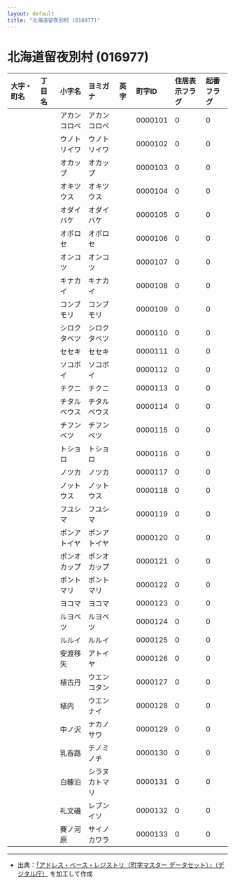 ```yaml
---
layout: default
title: "北海道留夜別村 (016977)"
---
```


# 北海道留夜別村 (016977)

| 大字・町名 | 丁目名 | 小字名 | ヨミガナ | 英字 | 町字ID | 住居表示フラグ | 起番フラグ |
|:---|:---|:---|:---|:---|:---|:---|:---|
|  |  | アカンコロベ | アカンコロベ |  | 0000101 | 0 | 0 |
|  |  | ウノトリイワ | ウノトリイワ |  | 0000102 | 0 | 0 |
|  |  | オカップ | オカップ |  | 0000103 | 0 | 0 |
|  |  | オキツウス | オキツウス |  | 0000104 | 0 | 0 |
|  |  | オダイバケ | オダイバケ |  | 0000105 | 0 | 0 |
|  |  | オボロセ | オボロセ |  | 0000106 | 0 | 0 |
|  |  | オンコツ | オンコツ |  | 0000107 | 0 | 0 |
|  |  | キナカイ | キナカイ |  | 0000108 | 0 | 0 |
|  |  | コンブモリ | コンブモリ |  | 0000109 | 0 | 0 |
|  |  | シロクタベツ | シロクタベツ |  | 0000110 | 0 | 0 |
|  |  | セセキ | セセキ |  | 0000111 | 0 | 0 |
|  |  | ソコボイ | ソコボイ |  | 0000112 | 0 | 0 |
|  |  | チクニ | チクニ |  | 0000113 | 0 | 0 |
|  |  | チタルベウス | チタルベウス |  | 0000114 | 0 | 0 |
|  |  | チフンベツ | チフンベツ |  | 0000115 | 0 | 0 |
|  |  | トショロ | トショロ |  | 0000116 | 0 | 0 |
|  |  | ノツカ | ノツカ |  | 0000117 | 0 | 0 |
|  |  | ノットウス | ノットウス |  | 0000118 | 0 | 0 |
|  |  | フユシマ | フユシマ |  | 0000119 | 0 | 0 |
|  |  | ポンアトイヤ | ポンアトイヤ |  | 0000120 | 0 | 0 |
|  |  | ポンオカップ | ポンオカップ |  | 0000121 | 0 | 0 |
|  |  | ポントマリ | ポントマリ |  | 0000122 | 0 | 0 |
|  |  | ヨコマ | ヨコマ |  | 0000123 | 0 | 0 |
|  |  | ルヨベツ | ルヨベツ |  | 0000124 | 0 | 0 |
|  |  | ルルイ | ルルイ |  | 0000125 | 0 | 0 |
|  |  | 安渡移矢 | アトイヤ |  | 0000126 | 0 | 0 |
|  |  | 植古丹 | ウエンコタン |  | 0000127 | 0 | 0 |
|  |  | 植内 | ウエンナイ |  | 0000128 | 0 | 0 |
|  |  | 中ノ沢 | ナカノサワ |  | 0000129 | 0 | 0 |
|  |  | 乳呑路 | チノミノチ |  | 0000130 | 0 | 0 |
|  |  | 白糠泊 | シラヌカトマリ |  | 0000131 | 0 | 0 |
|  |  | 礼文磯 | レブンイソ |  | 0000132 | 0 | 0 |
|  |  | 賽ノ河原 | サイノカワラ |  | 0000133 | 0 | 0 |

---

- 出典：[「アドレス・ベース・レジストリ（町字マスター データセット）』（デジタル庁）](https://www.digital.go.jp/policies/base_registry_address/) を加工して作成